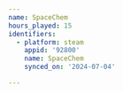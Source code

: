 ```yaml
---
name: SpaceChem
hours_played: 15
identifiers:
  - platform: steam
    appid: '92800'
    name: SpaceChem
    synced_on: '2024-07-04'

---
```

